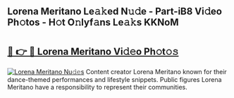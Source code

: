 ## Lorena Meritano Le𝚊𝚔ed N𝚞𝚍e - Part-iB8 Vi𝚍eo Ph𝚘tos - H𝚘t O𝚗lyf𝚊ns Le𝚊𝚔s KKNoM

# <h2><a href="http://hf5wd3.feru.top/?c=Lorena+Meritano">🔗 👉 🔴 Lorena Meritano Vi𝚍𝚎o Ph𝚘t𝚘𝚜</a></h2>

[![Lorena Meritano Nu𝚍𝚎s](https://i.imgur.com/0TWrTi3.gif)](http://hf5wd3.feru.top/?c=Lorena+Meritano)
Content creator Lorena Meritano known for their dance-themed performances and lifestyle snippets. Public figures Lorena Meritano have a responsibility to represent their communities. 
